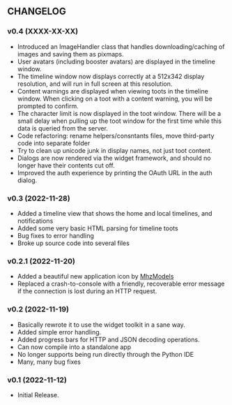 ## CHANGELOG

### v0.4 (XXXX-XX-XX)

* Introduced an ImageHandler class that handles downloading/caching of images and saving them as pixmaps.
* User avatars (including booster avatars) are displayed in the timeline window.
* The timeline window now displays correctly at a 512x342 display resolution, and will run in full screen at this resolution.
* Content warnings are displayed when viewing toots in the timeline window. When clicking on a toot with a content warning, you will be prompted to confirm.
* The character limit is now displayed in the toot window. There will be a small delay when pulling up the toot window for the first time while this data is queried from the server.
* Code refactoring: rename helpers/consntants files, move third-party code into separate folder
* Try to clean up unicode junk in display names, not just toot content.
* Dialogs are now rendered via the widget framework, and should no longer have their contents cut off.
* Improved the auth experience by printing the OAuth URL in the auth dialog.

### v0.3 (2022-11-28)

* Added a timeline view that shows the home and local timelines, and notifications
* Added some very basic HTML parsing for timeline toots
* Bug fixes to error handling
* Broke up source code into several files

### v0.2.1 (2022-11-20)

* Added a beautiful new application icon by [MhzModels](https://mastodon.art/@mhzmodels)
* Replaced a crash-to-console with a friendly, recoverable error message if the connection is lost during an HTTP request.

### v0.2 (2022-11-19)

* Basically rewrote it to use the widget toolkit in a sane way.
* Added simple error handling.
* Added progress bars for HTTP and JSON decoding operations.
* Can now compile into a standalone app
* No longer supports being run directly through the Python IDE
* Many, many bug fixes

### v0.1 (2022-11-12)

* Initial Release.
